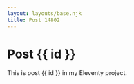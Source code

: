 ```yaml
---
layout: layouts/base.njk
title: Post 14802
---
```


# Post {{ id }}

This is post {{ id }} in my Eleventy project.
